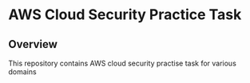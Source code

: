 # AWS Cloud Security Practice Task

## Overview
This repository contains AWS cloud security practise task for various domains
